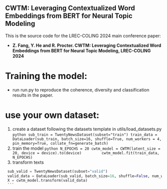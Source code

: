 ## CWTM: Leveraging Contextualized Word Embeddings from BERT for Neural Topic Modeling

This is the source code for the LREC-COLING 2024 main conference paper:

* **Z. Fang, Y. He and R. Procter. CWTM: Leveraging Contextualized Word Embeddings from BERT for Neural Topic Modeling, LREC-COLING 2024**

# Training the model:

* run run.py to reproduce the coherence, diversity and classification results in the paper.

# use your own dataset:
   
   1. create a dataset following the datasets template in utils/load_datasets.py
    ```python
    sub_train = TwentyNewsDataset(subset="train")
    train_data = DataLoader(sub_train, batch_size=16, shuffle=True, num_workers = 4, pin_memory=True, collate_fn=generate_batch)
    ```
   2. train the model
    ```python
    N_EPOCHS = 20
    cwtm_model = CWTM(latent_size = 20, device = device).to(device)        
    cwtm_model.fit(train_data, N_EPOCHS)
    ```
   3. transform texts
   ```python
    sub_valid = TwentyNewsDataset(subset="valid")
    valid_data = DataLoader(sub_valid, batch_size=16, shuffle=False, num_workers = 4, pin_memory=True, collate_fn=generate_batch)
    X = cwtm_model.transform(valid_data)
    ```
